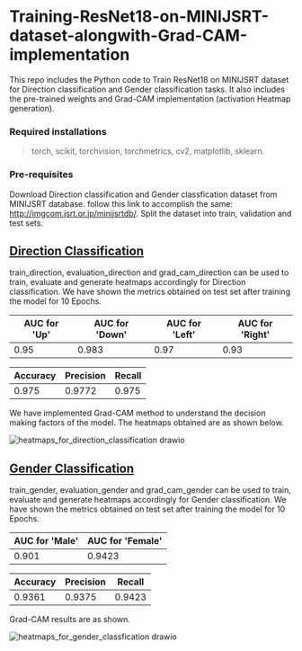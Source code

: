 # Training-ResNet18-on-MINIJSRT-dataset-alongwith-Grad-CAM-implementation
This repo includes the Python code to Train ResNet18 on MINIJSRT dataset for Direction classification and Gender classification tasks. It also includes the pre-trained weights and Grad-CAM implementation (activation Heatmap generation).

### **Required installations**

> torch, 
> scikit, 
> torchvision, 
> torchmetrics, 
> cv2, 
> matplotlib, 
> sklearn.

### **Pre-requisites**

Download Direction classification and Gender classfication dataset from MINIJSRT database. follow this link to accomplish the same: http://imgcom.jsrt.or.jp/minijsrtdb/. Split the dataset into train, validation and test sets. 

## <u>**Direction Classification**</u>

train_direction, evaluation_direction and grad_cam_direction can be used to train, evaluate and generate heatmaps accordingly for Direction classification. We have shown the metrics obtained on test set after training the model for 10 Epochs.

AUC for 'Up' | AUC for 'Down' | AUC for 'Left' | AUC for 'Right' 
--- | --- | --- | --- 
0.95 | 0.983 | 0.97 | 0.93 

Accuracy | Precision | Recall
--- | --- | --- 
0.975 | 0.9772 | 0.975

We have implemented Grad-CAM method to understand the decision making factors of the model. The heatmaps obtained are as shown below.

![heatmaps_for_direction_classification drawio](https://github.com/vasavamsi/Training-ResNet18-on-MINIJSRT-dataset-for-classfication-alongwith-Grad-CAM-implementation/assets/58003228/f2a7a249-16d5-4416-9fdb-734b4d7778bc)

## <u>**Gender Classification**</u>

train_gender, evaluation_gender and grad_cam_gender can be used to train, evaluate and generate heatmaps accordingly for Gender classification. We have shown the metrics obtained on test set after training the model for 10 Epochs.

AUC for 'Male' | AUC for 'Female' 
--- | ---  
0.901 | 0.9423

Accuracy | Precision | Recall
--- | --- | --- 
0.9361 | 0.9375 | 0.9423

Grad-CAM results are as shown.

![heatmaps_for_gender_classfication drawio](https://github.com/vasavamsi/Training-ResNet18-on-MINIJSRT-dataset-for-classfication-alongwith-Grad-CAM-implementation/assets/58003228/1d751865-0f81-4ba1-a0ed-54c918a227fc)

